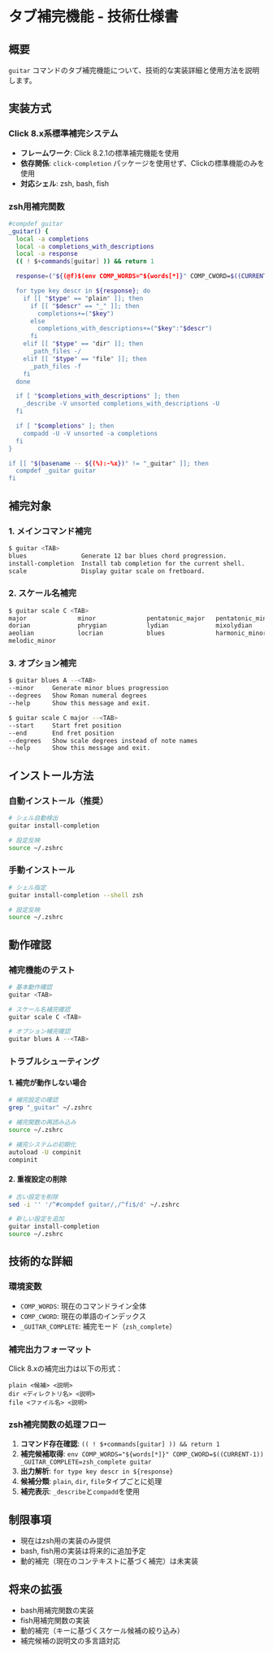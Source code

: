 # タブ補完機能 - 技術仕様書

## 概要

`guitar` コマンドのタブ補完機能について、技術的な実装詳細と使用方法を説明します。

## 実装方式

### Click 8.x系標準補完システム

- **フレームワーク**: Click 8.2.1の標準補完機能を使用
- **依存関係**: `click-completion` パッケージを使用せず、Clickの標準機能のみを使用
- **対応シェル**: zsh, bash, fish

### zsh用補完関数

```bash
#compdef guitar
_guitar() {
  local -a completions
  local -a completions_with_descriptions
  local -a response
  (( ! $+commands[guitar] )) && return 1

  response=("${(@f)$(env COMP_WORDS="${words[*]}" COMP_CWORD=$((CURRENT-1)) _GUITAR_COMPLETE=zsh_complete guitar)}")

  for type key descr in ${response}; do
    if [[ "$type" == "plain" ]]; then
      if [[ "$descr" == "_" ]]; then
        completions+=("$key")
      else
        completions_with_descriptions+=("$key":"$descr")
      fi
    elif [[ "$type" == "dir" ]]; then
      _path_files -/
    elif [[ "$type" == "file" ]]; then
      _path_files -f
    fi
  done

  if [ "$completions_with_descriptions" ]; then
    _describe -V unsorted completions_with_descriptions -U
  fi

  if [ "$completions" ]; then
    compadd -U -V unsorted -a completions
  fi
}

if [[ "$(basename -- ${(%):-%x})" != "_guitar" ]]; then
  compdef _guitar guitar
fi
```

## 補完対象

### 1. メインコマンド補完

```bash
$ guitar <TAB>
blues               Generate 12 bar blues chord progression.
install-completion  Install tab completion for the current shell.
scale               Display guitar scale on fretboard.
```

### 2. スケール名補完

```bash
$ guitar scale C <TAB>
major              minor              pentatonic_major   pentatonic_minor
dorian             phrygian           lydian             mixolydian
aeolian            locrian            blues              harmonic_minor
melodic_minor
```

### 3. オプション補完

```bash
$ guitar blues A --<TAB>
--minor     Generate minor blues progression
--degrees   Show Roman numeral degrees
--help      Show this message and exit.

$ guitar scale C major --<TAB>
--start     Start fret position
--end       End fret position
--degrees   Show scale degrees instead of note names
--help      Show this message and exit.
```

## インストール方法

### 自動インストール（推奨）

```bash
# シェル自動検出
guitar install-completion

# 設定反映
source ~/.zshrc
```

### 手動インストール

```bash
# シェル指定
guitar install-completion --shell zsh

# 設定反映
source ~/.zshrc
```

## 動作確認

### 補完機能のテスト

```bash
# 基本動作確認
guitar <TAB>

# スケール名補完確認
guitar scale C <TAB>

# オプション補完確認
guitar blues A --<TAB>
```

### トラブルシューティング

#### 1. 補完が動作しない場合

```bash
# 補完設定の確認
grep "_guitar" ~/.zshrc

# 補完関数の再読み込み
source ~/.zshrc

# 補完システムの初期化
autoload -U compinit
compinit
```

#### 2. 重複設定の削除

```bash
# 古い設定を削除
sed -i '' '/^#compdef guitar/,/^fi$/d' ~/.zshrc

# 新しい設定を追加
guitar install-completion
source ~/.zshrc
```

## 技術的な詳細

### 環境変数

- `COMP_WORDS`: 現在のコマンドライン全体
- `COMP_CWORD`: 現在の単語のインデックス
- `_GUITAR_COMPLETE`: 補完モード（`zsh_complete`）

### 補完出力フォーマット

Click 8.xの補完出力は以下の形式：

```
plain <候補> <説明>
dir <ディレクトリ名> <説明>
file <ファイル名> <説明>
```

### zsh補完関数の処理フロー

1. **コマンド存在確認**: `(( ! $+commands[guitar] )) && return 1`
2. **補完候補取得**: `env COMP_WORDS="${words[*]}" COMP_CWORD=$((CURRENT-1)) _GUITAR_COMPLETE=zsh_complete guitar`
3. **出力解析**: `for type key descr in ${response}`
4. **候補分類**: `plain`, `dir`, `file`タイプごとに処理
5. **補完表示**: `_describe`と`compadd`を使用

## 制限事項

- 現在はzsh用の実装のみ提供
- bash, fish用の実装は将来的に追加予定
- 動的補完（現在のコンテキストに基づく補完）は未実装

## 将来の拡張

- bash用補完関数の実装
- fish用補完関数の実装
- 動的補完（キーに基づくスケール候補の絞り込み）
- 補完候補の説明文の多言語対応